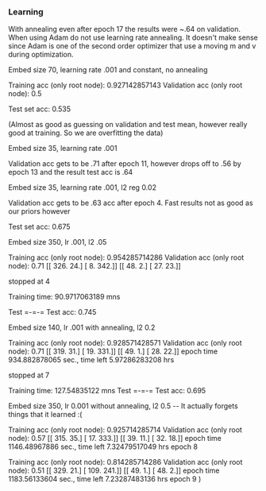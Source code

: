 ### Learning
With annealing even after epoch 17 the results were ~.64 on validation.
When using Adam do not use learning rate annealing. It doesn't make sense since Adam is one of the second order optimizer that use a moving m and v during optimization.

Embed size 70, learning rate .001 and constant, no annealing

Training acc (only root node): 0.927142857143
Validation acc (only root node): 0.5

Test set acc: 0.535

(Almost as good as guessing on validation and test mean, however really good at training. So we are overfitting the data)

Embed size 35, learning rate .001

Validation acc gets to be .71 after epoch 11, however drops off to .56 by epoch 13 and the result test acc is .64

Embed size 35, learning rate .001, l2 reg 0.02

Validation acc gets to be .63 acc after epoch 4. Fast results not as good as our priors however

Test set acc: 0.675

Embed size 350, lr .001, l2 .05

Training acc (only root node): 0.954285714286
Validation acc (only root node): 0.71
[[ 326.   24.]
 [   8.  342.]]
[[ 48.   2.]
 [ 27.  23.]]

stopped at 4

Training time: 90.9717063189 mns

Test
=-=-=
Test acc: 0.745

Embed size 140, lr .001 with annealing, l2 0.2

Training acc (only root node): 0.928571428571
Validation acc (only root node): 0.71
[[ 319.   31.]
 [  19.  331.]]
[[ 49.   1.]
 [ 28.  22.]]
epoch time 934.882878065 sec., time left 5.97286283208 hrs

stopped at 7

Training time: 127.54835122 mns
Test
=-=-=
Test acc: 0.695


Embed size 350, lr 0.001 without annealing, l2 0.5 -- It actually forgets things that it learned :(

Training acc (only root node): 0.925714285714
Validation acc (only root node): 0.57
[[ 315.   35.]
 [  17.  333.]]
 [[ 39.  11.]
  [ 32.  18.]]
  epoch time 1146.48967886 sec., time left 7.32479517049 hrs
  epoch 8


Training acc (only root node): 0.814285714286
Validation acc (only root node): 0.51
[[ 329.   21.]
 [ 109.  241.]]
 [[ 49.   1.]
  [ 48.   2.]]
  epoch time 1183.56133604 sec., time left 7.23287483136 hrs
  epoch 9
  )
